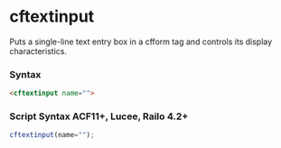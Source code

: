 # cftextinput

Puts a single-line text entry box in a cfform tag and controls its display characteristics.

### Syntax

```html
<cftextinput name="">
```

### Script Syntax ACF11+, Lucee, Railo 4.2+

```javascript
cftextinput(name="");
```
